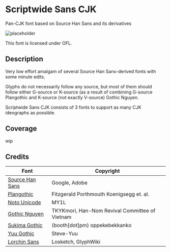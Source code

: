 # Scriptwide Sans CJK

Pan-CJK font based on Source Han Sans and its derivatives

![placeholder](deez.png)

This font is licensed under OFL.

## Description

Very low effort amalgam of several Source Han Sans-derived fonts with some minute edits.

Glyphs do not necessarily follow any source, but most of them should follow either G-source or K-source (as a result of combining G-source Plangothic and K-source (not exactly V-source) Gothic Nguyen.

Scriptwide Sans CJK consists of 3 fonts to support as many CJK ideographs as possible.

## Coverage

wip

## Credits

| Font | Copyright |
| --- | --- |
| [Source Han Sans](https://github.com/adobe-fonts/source-han-sans) | Google, Adobe |
| [Plangothic](https://github.com/Fitzgerald-Porthmouth-Koenigsegg/Plangothic_Project) | Fitzgerald Porthmouth Koenigsegg et. al. |
| [Noto Unicode](https://github.com/MY1L/Unicode/tree/main/NotoUnicode) | MY1L |
| [Gothic Nguyen](https://github.com/TKYKmori/Gothic-Nguyen) | TKYKmori, Han-Nom Revival Committee of Vietnam |
| [Sukima Gothic](https://oppekebekkanko.booth.pm/items/2117070) | (booth[dot]pm) oppekebekkanko |
| [Yuu Gothic](https://github.com/Steve-Yuu/Yuu-Gothic) | Steve-Yuu |
| [Lorchin Sans](https://github.com/Losketch/LorchinSans) | Losketch, GlyphWiki |
